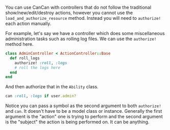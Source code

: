 You can use CanCan with controllers that do not follow the traditional show/new/edit/destroy actions, however you cannot use the `load_and_authorize_resource` method. Instead you will need to `authorize!` each action manually.

For example, let's say we have a controller which does some miscellaneous administration tasks such as rolling log files. We can use the `authorize!` method here.

```ruby
class AdminController < ActionController::Base
  def roll_logs
    authorize! :roll, :logs
    # roll the logs here
  end
end
```

And then authorize that in the `Ability` class.

```ruby
can :roll, :logs if user.admin?
```

Notice you can pass a symbol as the second argument to both `authorize!` and `can`. It doesn't have to be a model class or instance. Generally the first argument is the "action" one is trying to perform and the second argument is the "subject" the action is being performed on. It can be anything.